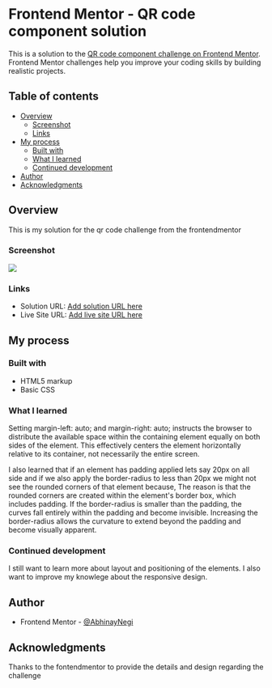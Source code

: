 # Frontend Mentor - QR code component solution

This is a solution to the [QR code component challenge on Frontend Mentor](https://www.frontendmentor.io/challenges/qr-code-component-iux_sIO_H). Frontend Mentor challenges help you improve your coding skills by building realistic projects. 

## Table of contents

- [Overview](#overview)
  - [Screenshot](#screenshot)
  - [Links](#links)
- [My process](#my-process)
  - [Built with](#built-with)
  - [What I learned](#what-i-learned)
  - [Continued development](#continued-development)
- [Author](#author)
- [Acknowledgments](#acknowledgments)

## Overview

This is my solution for the qr code challenge from the frontendmentor

### Screenshot

![](.screenshot/screenshot.png)

### Links

- Solution URL: [Add solution URL here](https://your-solution-url.com)
- Live Site URL: [Add live site URL here](https://your-live-site-url.com)

## My process

### Built with

- HTML5 markup
- Basic CSS

### What I learned

Setting margin-left: auto; and margin-right: auto; instructs the browser to distribute the available space within the containing element equally on both sides of the element. This effectively centers the element horizontally relative to its container, not necessarily the entire screen.

I also learned that if an element has padding applied lets say 20px on all side and if we also apply the border-radius to less than 20px we might not see the rounded corners of that element because, The reason is that the rounded corners are created within the element's border box, which includes padding. If the border-radius is smaller than the padding, the curves fall entirely within the padding and become invisible. Increasing the border-radius allows the curvature to extend beyond the padding and become visually apparent.

### Continued development

I still want to learn more about layout and positioning of the elements. I also want to improve my knowlege about the responsive design.

## Author

- Frontend Mentor - [@AbhinayNegi](https://www.frontendmentor.io/profile/AbhinayNegi)

## Acknowledgments

Thanks to the fontendmentor to provide the details and design regarding the challenge
